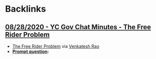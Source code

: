 
# Backlinks
## [08/28/2020 - YC Gov Chat Minutes - The Free Rider Problem](<08/28/2020 - YC Gov Chat Minutes - The Free Rider Problem.md>)
- [The Free Rider Problem](<The Free Rider Problem.md>) via [Venkatesh Rao](<Venkatesh Rao.md>)
- **[Prompt question](<Prompt question.md>):**

